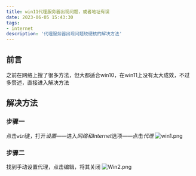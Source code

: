 ```yaml
---
title: win11代理服务器出现问题，或者地址有误
date: 2023-06-05 15:43:30
tags:
- internet
description: '代理服务器出现问题较硬核的解决方法'
---
```

## 前言
之前在网络上搜了很多方法，但大都适合win10，在win11上没有太大成效，不过多赘述，直接进入解决方法

## 解决方法
### 步骤一
点击`win`键，打开*设置*——进入*网络和Internet*选项——点击*代理*
![win1.png](https://s2.loli.net/2023/06/05/P9qXtEB34wxkS6b.png)

### 步骤二
找到手动设置代理，点击编辑，将其关闭
![Win2.png](https://s2.loli.net/2023/06/05/xvIADF23VdUTRSP.png)

